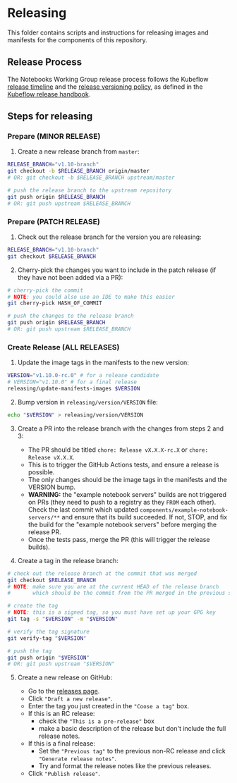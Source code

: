 # Releasing

This folder contains scripts and instructions for releasing images and manifests
for the components of this repository.

## Release Process

The Notebooks Working Group release process follows the Kubeflow [release timeline](https://github.com/kubeflow/community/blob/master/releases/handbook.md#timeline) 
 and the [release versioning policy](https://github.com/kubeflow/community/blob/master/releases/handbook.md#versioning-policy),
 as defined in the [Kubeflow release handbook](https://github.com/kubeflow/community/blob/master/releases/handbook.md).

## Steps for releasing

### Prepare (MINOR RELEASE)

1. Create a new release branch from `master`:

```sh
RELEASE_BRANCH="v1.10-branch"
git checkout -b $RELEASE_BRANCH origin/master
# OR: git checkout -b $RELEASE_BRANCH upstream/master

# push the release branch to the upstream repository
git push origin $RELEASE_BRANCH
# OR: git push upstream $RELEASE_BRANCH
```

### Prepare (PATCH RELEASE)

1. Check out the release branch for the version you are releasing:

```sh
RELEASE_BRANCH="v1.10-branch"
git checkout $RELEASE_BRANCH
```

2. Cherry-pick the changes you want to include in the patch release (if they have not been added via a PR):

```sh
# cherry-pick the commit
# NOTE: you could also use an IDE to make this easier
git cherry-pick HASH_OF_COMMIT

# push the changes to the release branch
git push origin $RELEASE_BRANCH
# OR: git push upstream $RELEASE_BRANCH
```

### Create Release (ALL RELEASES)

1. Update the image tags in the manifests to the new version:

```sh
VERSION="v1.10.0-rc.0" # for a release candidate
# VERSION="v1.10.0" # for a final release
releasing/update-manifests-images $VERSION
```

2. Bump version in `releasing/version/VERSION` file:

```sh
echo "$VERSION" > releasing/version/VERSION
```

3. Create a PR into the release branch with the changes from steps 2 and 3:

     - The PR should be titled `chore: Release vX.X.X-rc.X` or `chore: Release vX.X.X`.
     - This is to trigger the GitHub Actions tests, and ensure a release is possible.
     - The only changes should be the image tags in the manifests and the VERSION bump.
     - __WARNING:__ the "example notebook servers" builds are not triggered on PRs (they need to push to a registry as they `FROM` each other).
       Check the last commit which updated `components/example-notebook-servers/**` and ensure that its build succeeded.
       If not, STOP, and fix the build for the "example notebook servers" before merging the release PR.
     - Once the tests pass, merge the PR (this will trigger the release builds).

4. Create a tag in the release branch:

```sh
# check out the release branch at the commit that was merged
git checkout $RELEASE_BRANCH
# NOTE: make sure you are at the current HEAD of the release branch
#       which should be the commit from the PR merged in the previous step

# create the tag
# NOTE: this is a signed tag, so you must have set up your GPG key
git tag -s "$VERSION" -m "$VERSION"

# verify the tag signature
git verify-tag "$VERSION"

# push the tag
git push origin "$VERSION"
# OR: git push upstream "$VERSION"
```

5. Create a new release on GitHub:

     - Go to the [releases page](https://github.com/kubeflow/kubeflow/releases).
     - Click `"Draft a new release"`.
     - Enter the tag you just created in the `"Coose a tag"` box.
     - If this is an RC release:
        - check the `"This is a pre-release"` box
        - make a basic description of the release but don't include the full release notes.
     - If this is a final release:
        - Set the `"Previous tag"` to the previous non-RC release and click `"Generate release notes"`.
        - Try and format the release notes like the previous releases.
     - Click `"Publish release"`.